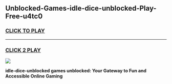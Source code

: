 
## Unblocked-Games-idle-dice-unblocked-Play-Free-u4tc0
<h3>
<a href="https://premium76.site?title=idle-dice-unblocked&ref=23A">CLICK TO PLAY</a></h3>
<hr>

<h3>
<a href="https://premium76.site?title=idle-dice-unblocked&ref=23A">CLICK 2 PLAY</a>
  
</h3>

<a href="https://premium76.site?title=idle-dice-unblocked&ref=23A"><img src="https://clearcache.store/games.png"></a>


**idle-dice-unblocked games unblocked: Your Gateway to Fun and Accessible Online Gaming**
